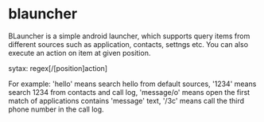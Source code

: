 blauncher
=========
BLauncher is a simple android launcher, which supports query items from different sources such as application, contacts, settngs etc. You can also execute an action on item at given position.

sytax: regex[/[position]action]

For example: 'hello' means search hello from default sources, '1234' means search 1234 from contacts and call log, 'message/o' means open the first match of applications contains 'message' text, '/3c' means call the third phone number in the call log.
